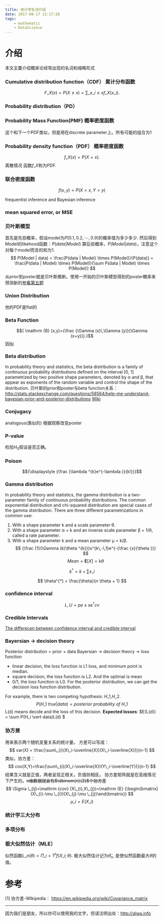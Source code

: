```yaml
---
title: 统计学名词介绍
date: 2017-08-17 12:17:28
tags:
    - mathematic
    - DataScience
---
```



# 介绍
本文主要介绍概率论经常出现的名词和缩略形式

<!-- more -->

### Cumulative distribution function（CDF） 累计分布函数
$$F\_X(x) = P(X \le x) = \sum\_{x\_i \le x} f\_X(x\_i).$$

### Probability distribution（PD）

### Probability Mass Function(PMF) 概率密度函数
这个和下一个PDF类似，但是用在discrete parameter上。所有可能的组合为1

### Probability density function（PDF） 概率密度函数
$$f\_X(x) = P(X = x).$$ 离散情况
函数$f\_X$称为PDF.

### 联合密度函数
$$f(x,y) = P(X=x,Y=y)$$

frequentist inference and Bayesian inference

### mean squared error, or MSE

### 贝叶斯模型
首先是先验概率，假设model为$P[0.1, 0.2, \cdots, 0.9]$的概率值为多少多少.
然后得到Model的likehood函数：$P(data | Model)$
算后验概率，$P(Model | data)$，注意这个对每个model而言的和为1.
$$
P(Model | data) = \frac{P(data | Model) \times P(Model)}{P(data)} = \frac{P(data | Model) \times P(Model)}{\sum P(data | Model) \times P(Model)}
$$
从prior到poster就是贝叶斯推断。使用一开始的贝叶斯模型得到的poster概率来预测新的[参看第五题](https://d18ky98rnyall9.cloudfront.net/_f3ac3c6dbba32f1a793b8ca1036c27f9_practice_quiz_2_soln.pdf?Expires=1485734400&Signature=QJ4Rd53Ijjk8PEpELqTzsjWnZVulEysKqqB9OqXhlMUDCCziCPCbOlpZAFZJjt6OEC25zJMV4xt~tns91iTGt8yTYeMoPJ4XtRz9ypNUlcPffRs8Q6Jz7XRsQUslOXNU417pH~AHXgYK8EIX-AK6x-NIjywQ62cWa3r27B0Dv5Y_&Key-Pair-Id=APKAJLTNE6QMUY6HBC5A)

### Union Distribution
他的PDF是flat的

### Beta Function
$${ \mathrm {B} (x,y)={\frac {\Gamma (x)\,\Gamma (y)}{\Gamma (x+y)}}.}$$
[Wiki](https://en.wikipedia.org/wiki/Beta_function#Relationship_between_gamma_function_and_beta_function)

### Beta distribution
In probability theory and statistics, the beta distribution is a family of continuous probability distributions defined on the interval [0, 1] parametrized by two positive shape parameters, denoted by α and β, that appear as exponents of the random variable and control the shape of the distribution.
贝叶斯的prior和poster与beta function关系：http://stats.stackexchange.com/questions/58564/help-me-understand-bayesian-prior-and-posterior-distributions
[Wiki](https://en.wikipedia.org/wiki/Beta_distribution)

### Conjugacy 
analogous(类似的)
根据观察改变poster

### P-value
检验$H_0$假设是否正确。

### Poison 
$${\displaystyle {\frac {\lambda ^{k}e^{-\lambda }}{k!}}}$$


### Gamma distribution
In probability theory and statistics, the gamma distribution is a two-parameter family of continuous probability distributions. The common exponential distribution and chi-squared distribution are special cases of the gamma distribution. There are three different parametrizations in common use:

1. With a shape parameter k and a scale parameter θ.
2. With a shape parameter α = k and an inverse scale parameter β = 1/θ, called a rate parameter.
3. With a shape parameter k and a mean parameter μ = k/β.
$$
{\frac {1}{\Gamma (k)\theta ^{k}}}x^{k\,-\,1}e^{-{\frac {x}{\theta }}}
$$
$$
Mean = \scriptstyle \mathbf {E} [X]=k\theta 
$$

$$
k^{*} = k + \sum x\_i
$$

$$
\theta^{*} = \frac{\theta}{n \theta + 1}
$$

### confidence interval
$$
L, U = pe \pm se^{*} cv
$$
### Credible Intervals 
[The differecen between confidence interval and credible interval](http://stats.stackexchange.com/questions/2272/whats-the-difference-between-a-confidence-interval-and-a-credible-interval)
### Bayersian -> decision theory
Posterior distribution = prior + data
Bayersian -> decision theory -> loss function

- linear decision, the loss function is L1 loss, and minimum point is median.
- square decision, the loss function is L2. And the optimal is mean
- 0/1, the loss function is L0.
For the posterior distribution, we can get the decision loss function distribution.

For example, there is two competing hypothesis: $H\_1$,$H\_2$. 
$$
P(H\_1\ true \vert data) = posterior\ probability\ of\ H\_1 
$$
L(d) means decide and the loss of this decision.
**Expected losses**: $E(L(d)) = \sum P(H\_i \vert data)L(d) $

### 协方差
用来表示两个随机变量关系的统计量。
方差可以写成：
$$
var(X) = \frac{\sum\_{i}(X\_i-\overline{X})(X\_i-\overline{X})}{n-1}
$$
类似，协方差：
$$
cov(X,Y)=\frac{\sum\_{i}(X\_i-\overline{X})(Y\_i-\overline{Y})}{n-1}
$$
结果含义就是正值，两者呈现正相关。负值则相反。
协方差矩阵就是在高维情况下产生的。~~n维数据就会有$\dbinom{n}{2}$个协方差~~
$$
\Sigma \_{ij}=\mathrm {cov} (X\_{i},X\_{j})=\mathrm {E} {\begin{bmatrix}(X\_{i}-\mu \_{i})(X\_{j}-\mu \_{j})\end{bmatrix}}
$$
$$
\mu\_{i} = E(X\_{i})
$$
### 统计学三大分布

### 多项分布


### 极大似然估计（MLE）
似然函数$L\_n(\theta) = \Pi\_{i=1}^n f(X\_i;\theta)$.
极大似然估计记为$\hat{\theta}_n$, 是使似然函数最大$\theta$的值。


# 参考
[1] 协方差-WIkipedia： https://en.wikipedia.org/wiki/Covariance_matrix


----

因为我们是朋友，所以你可以使用我的文字，但请注明出处：http://alwa.info